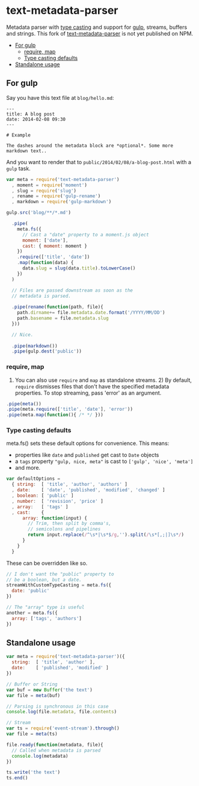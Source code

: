 # text-metadata-parser

Metadata parser with [type casting](https://github.com/TehShrike/weak-type-wizard) and support for [gulp](http://gulpjs.com), streams, buffers and strings. This fork of [text-metadata-parser](https://github.com/TehShrike/text-metadata-parser) is not yet published on NPM.

<!-- toc -->
* [For gulp](#for-gulp)
  * [require, map](#require-map)
  * [Type casting defaults](#type-casting-defaults)
* [Standalone usage](#standalone-usage)

<!-- toc stop -->
## For gulp

Say you have this text file at `blog/hello.md`:

```
---
title: A blog post
date: 2014-02-08 09:30
---

# Example

The dashes around the metadata block are *optional*. Some more markdown text..
```

And you want to render that to `public/2014/02/08/a-blog-post.html` with a `gulp` task. 

```javascript
var meta = require('text-metadata-parser')
  , moment = require('moment')
  , slug = require('slug')
  , rename = require('gulp-rename')
  , markdown = require('gulp-markdown')

gulp.src('blog/**/*.md')

  .pipe(
    meta.fs({
      // Cast a "date" property to a moment.js object
      moment: ['date'],
      cast: { moment: moment }
    })
    .require(['title', 'date'])
    .map(function(data) {
      data.slug = slug(data.title).toLowerCase()
    })
  )

  // Files are passed downstream as soon as the 
  // metadata is parsed.
  
  .pipe(rename(function(path, file){
    path.dirname+= file.metadata.date.format('/YYYY/MM/DD')
    path.basename = file.metadata.slug
  }))

  // Nice.
  
  .pipe(markdown())
  .pipe(gulp.dest('public'))
```

### require, map

1) You can also use `require` and `map` as standalone streams. 2) By default, `require` dismisses files that don't have the specified metadata properties. To stop streaming, pass 'error' as an argument.

```javascript
.pipe(meta())
.pipe(meta.require(['title', 'date'], 'error'))
.pipe(meta.map(function(){ /* */ }))
```

### Type casting defaults

meta.fs() sets these default options for convenience. This means:

- properties like `date` and `published` get cast to `Date` objects
- a `tags` property `"gulp, nice, meta"` is cast to `['gulp', 'nice', 'meta']`
- and more.

```javascript
var defaultOptions = 
  { string:  [ 'title', 'author', 'authors' ]
  , date:    [ 'date', 'published', 'modified', 'changed' ]
  , boolean: [ 'public' ]
  , number:  [ 'revision', 'price' ]
  , array:   [ 'tags' ]
  , cast:    {
      array: function(input) {
        // Trim, then split by comma's, 
        // semicolons and pipelines
        return input.replace(/^\s*|\s*$/g,'').split(/\s*[,;|]\s*/)
      }
    }
  }
```

These can be overridden like so.

```javascript
// I don't want the "public" property to
// be a boolean, but a date.
streamWithCustomTypeCasting = meta.fs({
  date: 'public'
})

// The "array" type is useful
another = meta.fs({
  array: ['tags', 'authors']
})
```

## Standalone usage

```javascript
var meta = require('text-metadata-parser')({
  string:  [ 'title', 'author' ],
  date:    [ 'published', 'modified' ]
})

// Buffer or String
var buf = new Buffer('the text')
var file = meta(buf)

// Parsing is synchronous in this case
console.log(file.metadata, file.contents)

// Stream
var ts = require('event-stream').through()
var file = meta(ts)

file.ready(function(metadata, file){
  // Called when metadata is parsed
  console.log(metadata)
})

ts.write('the text')
ts.end()
```
